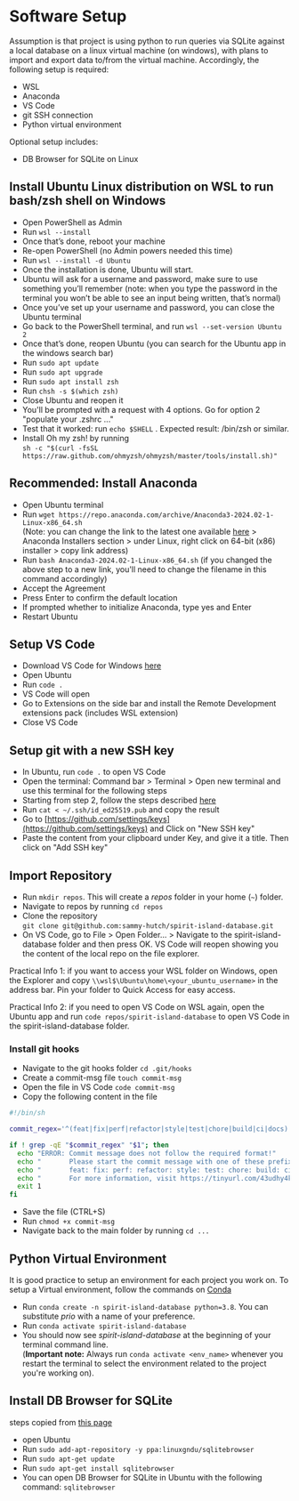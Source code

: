 # Software Setup

Assumption is that project is using python to run queries via SQLite against a local database on a linux virtual machine (on windows), with plans to import and export data to/from the virtual machine. Accordingly, the following setup is required:
- WSL
- Anaconda
- VS Code
- git SSH connection
- Python virtual environment

Optional setup includes:
- DB Browser for SQLite on Linux


## Install Ubuntu Linux distribution on WSL to run bash/zsh shell on Windows

- Open PowerShell as Admin
- Run ```wsl --install```
- Once that’s done, reboot your machine
- Re-open PowerShell (no Admin powers needed this time)
- Run ```wsl --install -d Ubuntu```
- Once the installation is done, Ubuntu will start.
- Ubuntu will ask for a username and password, make sure to use something you’ll remember (note: when you type the password in the terminal you won’t be able to see an input being written, that’s normal)
- Once you’ve set up your username and password, you can close the Ubuntu terminal
- Go back to the PowerShell terminal, and run ```wsl --set-version Ubuntu 2```
- Once that’s done, reopen Ubuntu (you can search for the Ubuntu app in the windows search bar)
- Run ```sudo apt update```
- Run ```sudo apt upgrade```
- Run ```sudo apt install zsh```
- Run ```chsh -s $(which zsh)```
- Close Ubuntu and reopen it
- You'll be prompted with a request with 4 options. Go for option 2 "populate your .zshrc ..."
- Test that it worked: run ```echo $SHELL``` . Expected result: /bin/zsh or similar.
- Install Oh my zsh! by running  
  ```sh -c "$(curl -fsSL https://raw.github.com/ohmyzsh/ohmyzsh/master/tools/install.sh)"```

## Recommended: Install Anaconda
- Open Ubuntu terminal
- Run ```wget https://repo.anaconda.com/archive/Anaconda3-2024.02-1-Linux-x86_64.sh```  
  (Note: you can change the link to the latest one available [here](https://www.anaconda.com/products/distribution) > Anaconda Installers section > under Linux, right click on 64-bit (x86) installer > copy link address)
- Run ```bash Anaconda3-2024.02-1-Linux-x86_64.sh``` (if you changed the above step to a new link, you'll need to change the filename in this command accordingly)
- Accept the Agreement
- Press Enter to confirm the default location
- If prompted whether to initialize Anaconda, type yes and Enter
- Restart Ubuntu

## Setup VS Code

- Download VS Code for Windows [here](https://code.visualstudio.com/download)
- Open Ubuntu
- Run ```code .```
- VS Code will open
- Go to Extensions on the side bar and install the Remote Development extensions pack (includes WSL extension)
- Close VS Code

## Setup git with a new SSH key

- In Ubuntu, run ```code .``` to open VS Code
- Open the terminal: Command bar > Terminal > Open new terminal and use this terminal for the following steps
- Starting from step 2, follow the steps described [here](https://docs.github.com/en/authentication/connecting-to-github-with-ssh/generating-a-new-ssh-key-and-adding-it-to-the-ssh-agent#generating-a-new-ssh-key)
- Run ```cat < ~/.ssh/id_ed25519.pub``` and copy the result
- Go to [https://github.com/settings/keys](https://github.com/settings/keys) and Click on "New SSH key"
- Paste the content from your clipboard under Key, and give it a title. Then click on "Add SSH key"

## Import Repository

- Run ```mkdir repos```. This will create a *repos* folder in your home (```~```) folder.
- Navigate to repos by running ```cd repos```
- Clone the repository  
  ```git clone git@github.com:sammy-hutch/spirit-island-database.git```
- On VS Code, go to File > Open Folder... > Navigate to the spirit-island-database folder and then press OK. VS Code will reopen showing you the content of the local repo on the file explorer.

Practical Info 1: if you want to access your WSL folder on Windows, open the Explorer and copy ```\\wsl$\Ubuntu\home\<your_ubuntu_username>``` in the address bar.
Pin your folder to Quick Access for easy access.

Practical Info 2: if you need to open VS Code on WSL again, open the Ubuntu app and run ```code repos/spirit-island-database``` to open VS Code in the spirit-island-database folder.

### Install git hooks

- Navigate to the git hooks folder ```cd .git/hooks```
- Create a commit-msg file ```touch commit-msg```
- Open the file in VS Code ```code commit-msg```
- Copy the following content in the file
  
```bash
#!/bin/sh

commit_regex='^(feat|fix|perf|refactor|style|test|chore|build|ci|docs): .+'

if ! grep -qE "$commit_regex" "$1"; then
  echo "ERROR: Commit message does not follow the required format!"
  echo "       Please start the commit message with one of these prefixes:"
  echo "       feat: fix: perf: refactor: style: test: chore: build: ci: docs:"
  echo "       For more information, visit https://tinyurl.com/43udhy4k"
  exit 1
fi

```

- Save the file (CTRL+S)
- Run ```chmod +x commit-msg```
- Navigate back to the main folder by running ```cd ...```

## Python Virtual Environment

It is good practice to setup an environment for each project you work on.
To setup a Virtual environment, follow the commands on [Conda](https://docs.conda.io/en/latest/)

- Run ```conda create -n spirit-island-database python=3.8```. You can substitute *prio* with a name of your preference.
- Run ```conda activate spirit-island-database```
- You should now see *spirit-island-database* at the beginning of your terminal command line.  
  (**Important note:** Always run ```conda activate <env_name>``` whenever you restart the terminal to select the environment related to the project you're working on).

## Install DB Browser for SQLite

steps copied from [this page](https://sqlitebrowser.org/dl/)
- open Ubuntu
- Run ```sudo add-apt-repository -y ppa:linuxgndu/sqlitebrowser```
- Run ```sudo apt-get update```
- Run ```sudo apt-get install sqlitebrowser```
- You can open DB Browser for SQLite in Ubuntu with the following command: ```sqlitebrowser```
